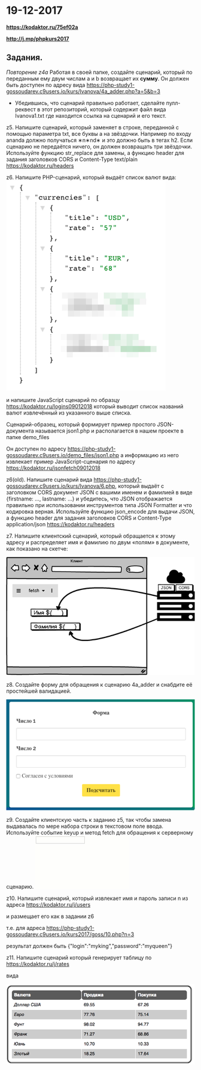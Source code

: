 # 19-12-2017

**https://kodaktor.ru/75ef02a**

**http://j.mp/phpkurs2017**

Задания.
---

*Повторение z4a* Работая в своей папке, создайте сценарий, который по переданным ему двум числам a и b возвращает их **сумму**. Он должен быть доступен по адресу вида https://php-study1-gossoudarev.c9users.io/kurs/Ivanova/4a_adder.php?a=5&b=3
* Убедившись, что сценарий правильно работает, сделайте пулл-реквест в этот репозиторий, который содержит файл  вида Ivanova1.txt где находится ссылка на сценарий и его текст.

z5. Напишите сценарий, который заменяет в строке, переданной с помощью параметра txt, все буквы a на звёздочки. Например по входу ananda должно получаться ∗n∗nd∗ и это должно быть в тегах h2. 
Если сценарию не передаётся ничего, он должен возвращать три звёздочки. Используйте функцию str_replace для замены, а функцию header для задания заголовков CORS и Content-Type text/plain https://kodaktor.ru/headers 

z6. Напишите PHP-сценарий, который выдаёт список валют вида:
![alt scheme](currencies.png "Список валют в формате JSON")


и напишите JavaScript сценарий по образцу https://kodaktor.ru/logins09012018
который выводит список названий валют извлечённый из указанного выше списка.


Сценарий-образец, который формирует пример простого JSON-документа
называется json1.php и располагается в нашем проекте в папке demo_files


Он доступен по адресу https://php-study1-gossoudarev.c9users.io/demo_files/json1.php
а информацию из него извлекает пример JavaScript-сценария по адресу https://kodaktor.ru/jsonfetch09012018


z6(old). Напишите  сценарий вида https://php-study1-gossoudarev.c9users.io/kurs/Ivanova/6.php, который выдаёт с заголовком CORS документ  JSON с вашими именем и фамилией в виде {firstname: …, lastname: …} и убедитесь, что JSON отображается правильно при использовании инструментов типа JSON Formatter и что кодировка верная. Используйте функцию json_encode для выдачи  JSON, а  функцию header для задания заголовков CORS и Content-Type application/json https://kodaktor.ru/headers 

z7. Напишите клиентский сценарий, который обращается к этому адресу и распределяет имя и фамилию по двум «полям» в документе, как показано на скетче:

![alt scheme](images/php2.png "Начало работы")

z8. Создайте форму для обращения к сценарию 4a_adder и снабдите её простейшей валидацией.

![alt scheme](images/z8-form.png "Форма")

z9. Создайте клиентскую часть к заданию z5, так чтобы замена выдавалась по мере набора строки в текстовом поле ввода. Используйте событие keyup и метод fetch для обращения к серверному сценарию.
![alt scheme](images/a_off.gif "Форма")


z10. Напишите сценарий, который извлекает имя и пароль записи n из адреса https://kodaktor.ru/j/users

и размещает его как в задании z6

т.е. для адреса https://php-study1-gossoudarev.c9users.io/kurs2017/goss/10.php?n=3

результат должен быть
{"login":"myking","password":"myqueen"}



z11. Напишите сценарий
который генерирует таблицу
по
https://kodaktor.ru/j/rates

вида

![alt scheme](images/table.png "Таблица")

